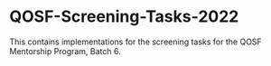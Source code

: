 # QOSF-Screening-Tasks-2022

This contains implementations for the screening tasks for the QOSF Mentorship Program, Batch 6.
